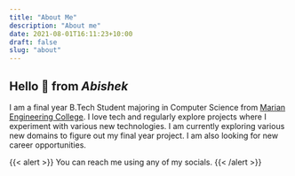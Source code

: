 ```yaml
---
title: "About Me"
description: "About me"
date: 2021-08-01T16:11:23+10:00
draft: false
slug: "about"
---
```


## Hello :wave: from *Abishek*



I am a final year B.Tech Student majoring in Computer Science from [Marian Engineering College](https://www.marian.ac.in/). I love tech and regularly explore projects where I experiment with various new technologies. I am currently exploring various new domains to figure out my final year 
project. I am also looking for new career opportunities.


{{< alert >}}
You can reach me using any of my socials.
{{< /alert >}}

